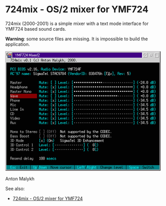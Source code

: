# 724mix - OS/2 mixer for YMF724

724mix (2000-2001) is a simple mixer with a text mode interface for YMF724 based sound cards.

**Warning**: some source files are missing. It is impossible to build the application.

![screenshot](724mix.jpg)

Anton Malykh

See also:
- [724mix - OS/2 mixer for YMF724](https://malykh.blogspot.com/2024/03/724mix-os2-mixer-for-ymf724-os2-2000.html)
